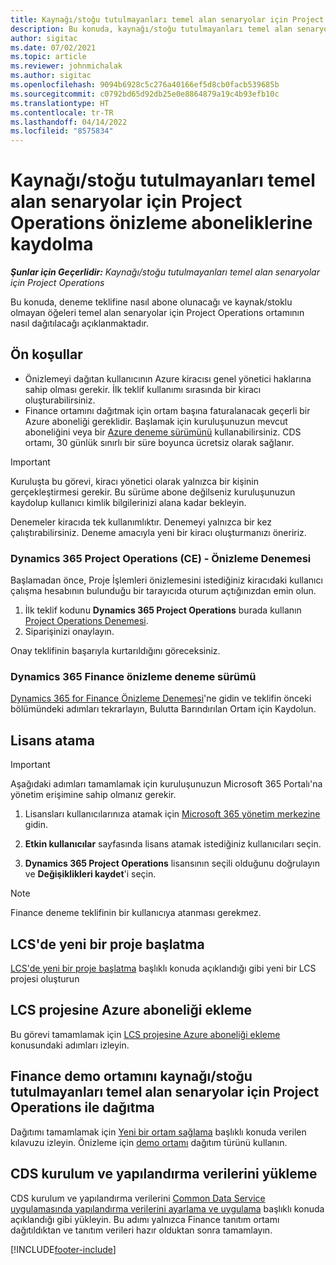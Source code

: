 ```yaml
---
title: Kaynağı/stoğu tutulmayanları temel alan senaryolar için Project Operations önizleme aboneliklerine kaydolma
description: Bu konuda, kaynağı/stoğu tutulmayanları temel alan senaryolar için Project Operations'a nasıl abone olunacağı ve Project Operations'ın nasıl dağıtılacağı hakkında bilgiler sağlanmaktadır.
author: sigitac
ms.date: 07/02/2021
ms.topic: article
ms.reviewer: johnmichalak
ms.author: sigitac
ms.openlocfilehash: 9094b6928c5c276a40166ef5d8cb0facb539685b
ms.sourcegitcommit: c0792bd65d92db25e0e8864879a19c4b93efb10c
ms.translationtype: HT
ms.contentlocale: tr-TR
ms.lasthandoff: 04/14/2022
ms.locfileid: "8575834"
---
```

# <a name="sign-up-for-project-operations-preview-subscriptions-for-resource-non-stocked-scenarios"></a>Kaynağı/stoğu tutulmayanları temel alan senaryolar için Project Operations önizleme aboneliklerine kaydolma

_**Şunlar için Geçerlidir:** Kaynağı/stoğu tutulmayanları temel alan senaryolar için Project Operations_



Bu konuda, deneme teklifine nasıl abone olunacağı ve kaynak/stoklu olmayan öğeleri temel alan senaryolar için Project Operations ortamının nasıl dağıtılacağı açıklanmaktadır.

## <a name="prerequisites"></a>Ön koşullar
- Önizlemeyi dağıtan kullanıcının Azure kiracısı genel yönetici haklarına sahip olması gerekir. İlk teklif kullanımı sırasında bir kiracı oluşturabilirsiniz. 
- Finance ortamını dağıtmak için ortam başına faturalanacak geçerli bir Azure aboneliği gereklidir. Başlamak için kuruluşunuzun mevcut aboneliğini veya bir [Azure deneme sürümünü](https://azure.microsoft.com/free/) kullanabilirsiniz. CDS ortamı, 30 günlük sınırlı bir süre boyunca ücretsiz olarak sağlanır.

> [!IMPORTANT]
> Kuruluşta bu görevi, kiracı yönetici olarak yalnızca bir kişinin gerçekleştirmesi gerekir. Bu sürüme abone değilseniz kuruluşunuzun kaydolup kullanıcı kimlik bilgilerinizi alana kadar bekleyin.
> 
> Denemeler kiracıda tek kullanımlıktır. Denemeyi yalnızca bir kez çalıştırabilirsiniz. Deneme amacıyla yeni bir kiracı oluşturmanızı öneririz.


### <a name="dynamics-365-project-operations-ce---preview-trial"></a>Dynamics 365 Project Operations (CE) - Önizleme Denemesi 

Başlamadan önce, Proje İşlemleri önizlemesini istediğiniz kiracıdaki kullanıcı çalışma hesabının bulunduğu bir tarayıcıda oturum açtığınızdan emin olun.

1. İlk teklif kodunu **Dynamics 365 Project Operations** burada kullanın [Project Operations Denemesi](https://aka.ms/try-po).
2. Siparişinizi onaylayın.

  Onay teklifinin başarıyla kurtarıldığını göreceksiniz.

### <a name="dynamics-365-finance-preview-trial"></a>Dynamics 365 Finance önizleme deneme sürümü

[Dynamics 365 for Finance Önizleme Denemesi](https://aka.ms/trypoche)'ne gidin ve teklifin önceki bölümündeki adımları tekrarlayın, Bulutta Barındırılan Ortam için Kaydolun.  

## <a name="assign-licenses"></a>Lisans atama

> [!IMPORTANT]
> Aşağıdaki adımları tamamlamak için kuruluşunuzun Microsoft 365 Portalı'na yönetim erişimine sahip olmanız gerekir.

1. Lisansları kullanıcılarınıza atamak için [Microsoft 365 yönetim merkezine](https://portal.office.com/) gidin.

2. **Etkin kullanıcılar** sayfasında lisans atamak istediğiniz kullanıcıları seçin.

3. **Dynamics 365 Project Operations** lisansının seçili olduğunu doğrulayın ve **Değişiklikleri kaydet**'i seçin.

> [!NOTE]
> Finance deneme teklifinin bir kullanıcıya atanması gerekmez.

## <a name="start-a-new-project-in-lcs"></a>LCS'de yeni bir proje başlatma

[LCS'de yeni bir proje başlatma](create-lcs-project.md) başlıklı konuda açıklandığı gibi yeni bir LCS projesi oluşturun

## <a name="add-an-azure-subscription-to-an-lcs-project"></a>LCS projesine Azure aboneliği ekleme

Bu görevi tamamlamak için [LCS projesine Azure aboneliği ekleme](resource-add-azure-subscription-lcs-project.md) konusundaki adımları izleyin.

## <a name="deploy-finance-demo-environment-with-project-operations-for-resourcenon-stocked-scenarios"></a>Finance demo ortamını kaynağı/stoğu tutulmayanları temel alan senaryolar için Project Operations ile dağıtma

Dağıtımı tamamlamak için [Yeni bir ortam sağlama](resource-provision-new-environment.md) başlıklı konuda verilen kılavuzu izleyin. Önizleme için [demo ortamı](/dynamics365/fin-ops-core/dev-itpro/deployment/deploy-demo-environment) dağıtım türünü kullanın. 

## <a name="install-cds-setup-and-configuration-data"></a>CDS kurulum ve yapılandırma verilerini yükleme

CDS kurulum ve yapılandırma verilerini [Common Data Service uygulamasında yapılandırma verilerini ayarlama ve uygulama](resource-apply-pro-setup-config-data.md) başlıklı konuda açıklandığı gibi yükleyin.
Bu adımı yalnızca Finance tanıtım ortamı dağıtıldıktan ve tanıtım verileri hazır olduktan sonra tamamlayın.


[!INCLUDE[footer-include](../includes/footer-banner.md)]
